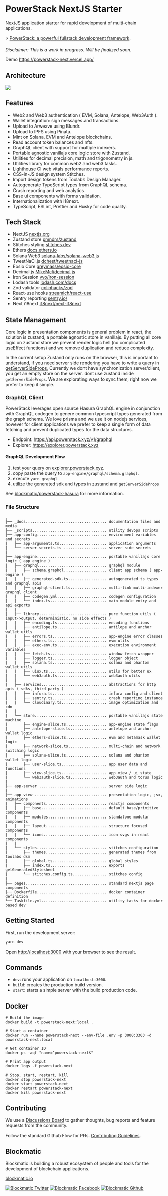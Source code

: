 # PowerStack NextJS Starter

NextJS application starter for rapid development of multi-chain applications.

⚡️ [PowerStack: a powerful fullstack development framework](https://powerstack.xyz).

_Disclaimer: This is a work in progress. Will be finalized soon._

Demo https://powerstack-next.vercel.app/

## Architecture

![](./_docs/mvvm-architecture.png)

## Features

- Web2 and Web3 authentication ( EVM, Solana, Antelope, Web3Auth ).
- Wallet integration: sign messages and transactions.
- Upload to Arweave using Blundr.
- Upload to IPFS using Pinata.
- Mint on Solana, EVM and Antelope blockchains.
- Read account token balances and nfts.
- GraphQL client with support for multiple indexers.
- Portable agnostic vanillajs core logic store with Zustand.
- Utilities for decimal precision, math and trigonometry in js.
- Utilities library for common web2 and web3 tasks.
- Lighthouse CI web vitals performance reports.
- CSS-in-JS design system Stitches.
- Import design tokens from Toolabs Design Manager.
- Autogenerate TypeScript types from GraphQL schema.
- Crash reporting and web analytics.
- Base ui components with forms validation.
- Internationalization with i18next.
- TypeScript, ESLint, Prettier and Husky for code quality.

## Tech Stack

- NextJS [nextjs.org](https://nextjs.org)
- Zustand store [pmndrs/zustand](https://github.com/pmndrs/zustand)
- Stitches styling [stitches.dev](https://stitches.dev)
- Ethers [docs.ethers.io](https://docs.ethers.io/v5)
- Solana Web3 [solana-labs/solana-web3.js](https://github.com/solana-labs/solana-web3.js)
- TweetNaCl.js [dchest/tweetnacl-js](https://github.com/dchest/tweetnacl-js)
- Eosio Core [greymass/eosio-core](https://github.com/greymass/eosio-core)
- Decimal.js [MikeMcl/decimal.js](https://github.com/MikeMcl/decimal.js)
- Iron Session [vvo/iron-session](https://github.com/vvo/iron-session)
- Lodash tools [lodash.com/docs](https://lodash.com/docs)
- Zod validator [colinhacks/zod](https://github.com/colinhacks/zod)
- React-use hooks [streamich/react-use](https://github.com/streamich/react-use)
- Sentry reporting [sentry.io/](https://sentry.io/)
- Next i18next [i18next/next-i18next](https://github.com/i18next/next-i18next)

## State Management

Core logic in presentation components is general problem in react, the solution is zustand, a portable agnostic store in vanillajs.
By putting all core logic on zustand store we prevent render logic hell (no complicated useEffect functions) and we remove duplication and reduce complexity.

In the current setup Zustand only runs on the browser, this is important to understand, if you need server side rendering you have to write a query in [getServerSideProps](https://nextjs.org/docs/basic-features/data-fetching/get-server-side-props), Currently we dont have synchronization server/client, you get an empty store on the server. dont use zustand inside `getServerSideProps`. We are explorating ways to sync them, right now we prefer to keep it simple.

### GraphQL Client

PowerStack leverages open source Hasura GraphQL engine in conjunction with GraphQL codegen to genere common typescript types generated from the graph schema. We love prisma and we use it on nodejs services, however for client applications we prefer to keep a single form of data fetching and prevent duplicated types for the data structures.

- Endpoint: https://api.powerstack.xyz/v1/graphql
- Explorer: https://explorer.powerstack.xyz

#### GraphQL Development Flow

1. test your query on [explorer.powerstack.xyz](https://explorer.powerstack.xyz).
2. copy paste the query to `app-engine/graphql/schema.graphql`.
3. execute `yarn graphql`
4. utilize the generated sdk and types in zustand and `getServerSideProps`

See [blockmatic/powerstack-hasura](https://github.com/blockmatic/powerstack-hasura) for more information.

### File Structure

```
.
├── _docs.................................... documentation files and media
├── _scripts................................. utility devops scripts
├── app-config............................... environment variables and secrets
|   ├── app-arguments.ts..................... application arguments
|   └── server-secrets.ts ................... server side secrets
|
├── app-engine............................... portable vanillajs core logic ( app engine )
|   ├── graphql.............................. graphql module
|   |   ├── schema.graphql................... client app schema ( app-engine )
|   |   ├── generated-sdk.ts................. autogenerated ts types and graphql apis
|   |   ├── graphql-client.ts................ multi-link multi-indexer graphql client
|   |   ├── codegen.yml...................... codegen configuration
|   |   └── index.ts......................... main module entry and api exports
|   |
|   ├── library.............................. pure function utils ( input->output, deterministic, no side effects )
|   |   ├── encoding.ts...................... encoding functions
|   |   ├── antilope.ts...................... antilope and anchor wallet uitls
|   |   ├── errors.ts........................ app-engine error classes
|   |   ├── ethers.ts........................ evm utils
|   |   ├── exec-env.ts...................... execution environment variables
|   |   ├── fetch.ts......................... window fetch wrapper
|   |   ├── logger.ts........................ logger object
|   |   ├── solana.ts........................ solana and phantom wallet utils
|   |   ├── uiux.ts.......................... utils for better ux
|   |   └── web3auth.ts...................... web3auth utils
|   |
|   ├── services............................. abstractions for http apis ( sdks, third party )
|   |   ├── infura.ts........................ infura config and client
|   |   ├── sentry.ts........................ crash reporting instance
|   |   └── cloudinary.ts.................... image optimization and cdn
|   |
|   └── store................................ portable vanillajs state machine
|       ├── engine-slice.ts.................. app-engine state flags
|       ├── antelope-slice.ts................ antelope and anchor wallet logic
|       ├── ethers-slice.ts.................. evm and metamask wallet logic
|       ├── network-slice.ts................. multi-chain and network switching logic
|       ├── solana-slice.ts.................. solana and phantom wallet logic
|       ├── user-slice.ts.................... app user data and functions
|       ├── view-slice.ts.................... app view / ui state
|       └── web3auth-slice.ts................ web3auth and torus logic
|
├── app-server .............................. server side logic
|
├── app-view ................................ presentation logic, jsx, animations
|   ├── components........................... reactjs components
|   |   ├── base............................. default base/primitive components
|   |   ├── modules.......................... standalone modular components
|   |   ├── layout........................... structure focused components
|   |   └── icons............................ icon svgs in react components
|   |
|   └── styles............................... stitches configuration
|       ├── themes........................... generated themes from toolabs dsm
|       ├── global.ts........................ global styles
|       ├── index.ts......................... exports getGeneratedStylesheet
|       └── stitches.config.ts............... stitches config
|
├── pages.................................... standard nextjs page components
├── Dockerfile............................... docker container definition
└── Taskfile.yml............................. utility tasks for docker based dev
```

## Getting Started

First, run the development server:

```bash
yarn dev
```

Open [http://localhost:3000](http://localhost:3000) with your browser to see the result.

## Commands

- `dev`: runs your application on `localhost:3000`.
- `build`: creates the production build version.
- `start`: starts a simple server with the build production code.

## Docker

```
# Build the image
docker build -t powerstack-next:local .

# Start a container
docker run --name powerstack-next --env-file .env -p 3000:3303 -d powerstack-next:local

# Get container ID
docker ps -aqf "name=^powerstack-next$"

# Print app output
docker logs -f powerstack-next

# Stop, start, restart, kill
docker stop powerstack-next
docker start powerstack-next
docker restart powerstack-next
docker kill powerstack-next
```

## Contributing

We use a [Discussions Board](https://github.com/blockmatic/powerstack-docs/discussions/1) to gather thoughts, bug reports and feature requests from the community.

Follow the standard Github Flow for PRs. [Contributing Guidelines](https://docs.powerstack.xyz/powerstack/other-resources/contributing-guidelines).

## Blockmatic

Blockmatic is building a robust ecosystem of people and tools for the development of blockchain applications.

[blockmatic.io](https://blockmatic.io)

<!-- Please don't remove this: Grab your social icons from https://github.com/carlsednaoui/gitsocial -->

<!-- display the social media buttons in your README -->

[![Blockmatic Twitter][1.1]][1]
[![Blockmatic Facebook][2.1]][2]
[![Blockmatic Github][3.1]][3]

<!-- links to social media icons -->
<!-- no need to change these -->

<!-- icons with padding -->

[1.1]: http://i.imgur.com/tXSoThF.png 'twitter icon with padding'
[2.1]: http://i.imgur.com/P3YfQoD.png 'facebook icon with padding'
[3.1]: http://i.imgur.com/0o48UoR.png 'github icon with padding'

<!-- icons without padding -->

[1.2]: http://i.imgur.com/wWzX9uB.png 'twitter icon without padding'
[2.2]: http://i.imgur.com/fep1WsG.png 'facebook icon without padding'
[3.2]: http://i.imgur.com/9I6NRUm.png 'github icon without padding'

<!-- links to your social media accounts -->
<!-- update these accordingly -->

[1]: http://www.twitter.com/blockmatic_io
[2]: http://fb.me/blockmatic.io
[3]: http://www.github.com/blockmatic

<!-- Please don't remove this: Grab your social icons from https://github.com/carlsednaoui/gitsocial -->
